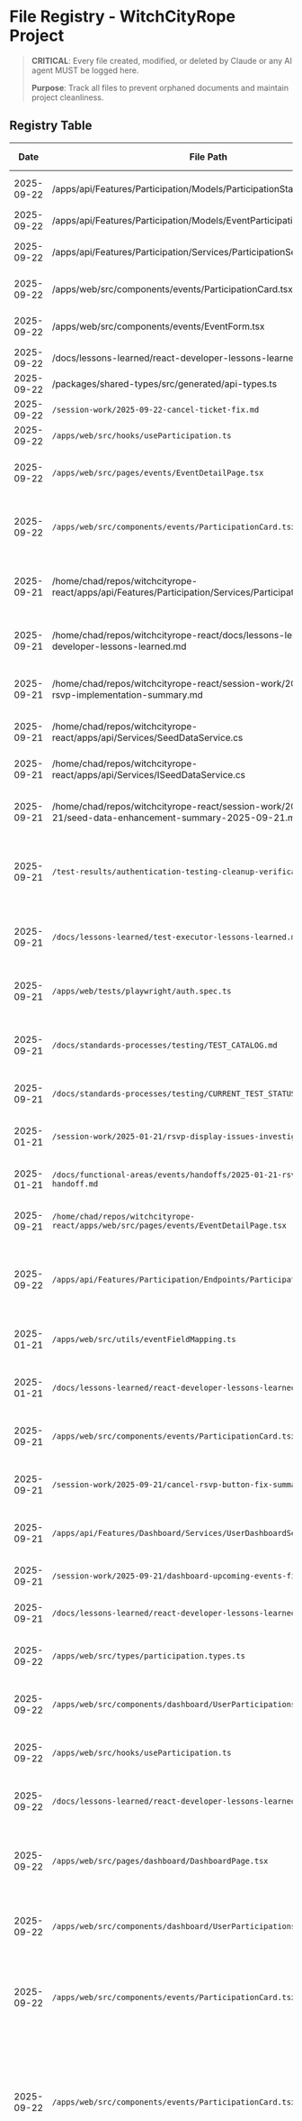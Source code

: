 # File Registry - WitchCityRope Project

> **CRITICAL**: Every file created, modified, or deleted by Claude or any AI agent MUST be logged here.
>
> **Purpose**: Track all files to prevent orphaned documents and maintain project cleanliness.

## Registry Table

| Date | File Path | Action | Purpose | Session/Task | Status | Cleanup Date |
|------|-----------|--------|---------|--------------|--------|--------------|
| 2025-09-22 | /apps/api/Features/Participation/Models/ParticipationStatusDto.cs | MODIFIED | Added metadata field to expose ticket purchase amounts | Ticket amount display fix | ACTIVE | N/A |
| 2025-09-22 | /apps/api/Features/Participation/Models/EventParticipationDto.cs | MODIFIED | Added metadata field for admin view amounts | Ticket amount display fix | ACTIVE | N/A |
| 2025-09-22 | /apps/api/Features/Participation/Services/ParticipationService.cs | MODIFIED | Include metadata in DTO mapping for both user and admin views | Ticket amount display fix | ACTIVE | N/A |
| 2025-09-22 | /apps/web/src/components/events/ParticipationCard.tsx | MODIFIED | Added helper function to extract amount from metadata JSON | Ticket amount display fix | ACTIVE | N/A |
| 2025-09-22 | /apps/web/src/components/events/EventForm.tsx | MODIFIED | Replace hardcoded $50.00 with dynamic amount from metadata | Ticket amount display fix | ACTIVE | N/A |
| 2025-09-22 | /docs/lessons-learned/react-developer-lessons-learned.md | MODIFIED | Document ticket amount data mapping issue and solution | Ticket amount display fix | ACTIVE | N/A |
| 2025-09-22 | /packages/shared-types/src/generated/api-types.ts | REGENERATED | Updated TypeScript types to include metadata field | Ticket amount display fix | ACTIVE | N/A |
| 2025-09-22 | `/session-work/2025-09-22-cancel-ticket-fix.md` | CREATED | Track progress for cancel ticket functionality fix | Cancel ticket button fix | TEMPORARY | End of session |
| 2025-09-22 | `/apps/web/src/hooks/useParticipation.ts` | MODIFIED | Added useCancelTicket hook for ticket cancellation | Cancel ticket button fix | ACTIVE | N/A |
| 2025-09-22 | `/apps/web/src/pages/events/EventDetailPage.tsx` | MODIFIED | Import and use useCancelTicket hook, complete handleCancel implementation | Cancel ticket button fix | ACTIVE | N/A |
| 2025-09-22 | `/apps/web/src/components/events/ParticipationCard.tsx` | MODIFIED | Fixed button styling: Changed "Cancel RSVP" and "Cancel Ticket" from variant="subtle" to variant="light" and improved modal button styling | Cancel ticket button styling fix | ACTIVE | N/A |
| 2025-09-21 | /home/chad/repos/witchcityrope-react/apps/api/Features/Participation/Services/ParticipationService.cs | MODIFIED | Implemented re-RSVP functionality - allow users to RSVP again after cancelling by only checking ACTIVE participations | Re-RSVP implementation request | ACTIVE | N/A |
| 2025-09-21 | /home/chad/repos/witchcityrope-react/docs/lessons-learned/backend-developer-lessons-learned.md | MODIFIED | Added comprehensive documentation of re-RSVP implementation patterns and business rules | Backend development lessons documentation | ACTIVE | N/A |
| 2025-09-21 | /home/chad/repos/witchcityrope-react/session-work/2025-09-21/re-rsvp-implementation-summary.md | CREATED | Comprehensive summary of re-RSVP implementation including test scenarios and business rules | Re-RSVP implementation documentation | TEMPORARY | 2025-10-21 |
| 2025-09-21 | /home/chad/repos/witchcityrope-react/apps/api/Services/SeedDataService.cs | MODIFIED | Updated seed data to improve RSVP/ticket testing with fewer events and more social events | Seed data enhancement request | ACTIVE | N/A |
| 2025-09-21 | /home/chad/repos/witchcityrope-react/apps/api/Services/ISeedDataService.cs | MODIFIED | Added SeedEventParticipationsAsync method to interface | Seed data enhancement request | ACTIVE | N/A |
| 2025-09-21 | /home/chad/repos/witchcityrope-react/session-work/2025-09-21/seed-data-enhancement-summary-2025-09-21.md | CREATED | Comprehensive documentation of seed data changes and reseeding instructions | Seed data enhancement documentation | ACTIVE | 2025-10-21 |
| 2025-09-21 | `/test-results/authentication-testing-cleanup-verification-report.md` | CREATED | Comprehensive report on authentication test cleanup verification | Authentication test verification after test-developer cleanup | ACTIVE | 2025-10-21 |
| 2025-09-21 | `/docs/lessons-learned/test-executor-lessons-learned.md` | MODIFIED | Added authentication test cleanup verification success pattern | Updating lessons learned with verification results | ACTIVE | N/A |
| 2025-09-21 | `/apps/web/tests/playwright/auth.spec.ts` | DELETED | Removed outdated authentication tests with wrong UI expectations | Test cleanup - removing redundant failing tests | DELETED | N/A |
| 2025-09-21 | `/docs/standards-processes/testing/TEST_CATALOG.md` | MODIFIED | Documented removal of auth.spec.ts file and coverage preservation | File removal documentation and test coverage verification | ACTIVE | N/A |
| 2025-09-21 | `/docs/standards-processes/testing/CURRENT_TEST_STATUS.md` | MODIFIED | Updated with authentication test cleanup completion status | Authentication test cleanup documentation | ACTIVE | N/A |
| 2025-01-21 | `/session-work/2025-01-21/rsvp-display-issues-investigation.md` | CREATED | Investigation and fixes for RSVP/ticket display issues | React Developer RSVP/ticket bug fix | TEMPORARY | 2025-01-28 |
| 2025-01-21 | `/docs/functional-areas/events/handoffs/2025-01-21-rsvp-display-fix-handoff.md` | CREATED | Handoff document for RSVP/ticket display fixes | React Developer handoff | ACTIVE | 2025-04-21 |
| 2025-09-21 | `/home/chad/repos/witchcityrope-react/apps/web/src/pages/events/EventDetailPage.tsx` | MODIFIED | Fixed admin EDIT link URL from `/admin/events/edit/${id}` to `/admin/events/${id}` | Admin link URL fix | ACTIVE | N/A |
| 2025-09-22 | `/apps/api/Features/Participation/Endpoints/ParticipationEndpoints.cs` | MODIFIED | Fixed admin participations endpoint to return ApiResponse wrapper format | Backend Developer - Fix missing RSVP/Tickets data in admin interface | ACTIVE | N/A |
| 2025-01-21 | `/apps/web/src/utils/eventFieldMapping.ts` | MODIFIED | Fixed critical field mapping bug - preserve API count fields | React Developer RSVP/ticket bug fix | ACTIVE | N/A |
| 2025-01-21 | `/docs/lessons-learned/react-developer-lessons-learned.md` | MODIFIED | Added lesson about event field mapping bugs | React Developer lessons learned | ACTIVE | N/A |
| 2025-09-21 | `/apps/web/src/components/events/ParticipationCard.tsx` | MODIFIED | Fixed Cancel RSVP button - added missing confirmation modal | React Developer Cancel RSVP bug fix | ACTIVE | N/A |
| 2025-09-21 | `/session-work/2025-09-21/cancel-rsvp-button-fix-summary.md` | CREATED | Comprehensive summary of Cancel RSVP button fix and investigation | React Developer bug fix documentation | TEMPORARY | 2025-10-21 |
| 2025-09-21 | `/apps/api/Features/Dashboard/Services/UserDashboardService.cs` | MODIFIED | Fix GetUserEventsAsync to return actual user participations instead of empty list | Dashboard upcoming events bug fix | ACTIVE | Production fix |
| 2025-09-21 | `/session-work/2025-09-21/dashboard-upcoming-events-fix.md` | CREATED | Documentation of dashboard events fix implementation and testing | Bug fix documentation | TEMPORARY | 2025-10-21 |
| 2025-09-21 | `/docs/lessons-learned/react-developer-lessons-learned.md` | MODIFIED | Added lesson about hardcoded empty lists breaking dashboard features | Prevent similar issues in future | ACTIVE | Ongoing |
| 2025-09-22 | `/apps/web/src/types/participation.types.ts` | MODIFIED | Fixed TypeScript interface to match API DTO structure (eventStartDate vs eventDate) | User dashboard RSVP/ticket display fix | ACTIVE | N/A |
| 2025-09-22 | `/apps/web/src/components/dashboard/UserParticipations.tsx` | MODIFIED | Updated component to use correct API DTO property names and removed confirmation code display | User dashboard RSVP/ticket display fix | ACTIVE | N/A |
| 2025-09-22 | `/apps/web/src/hooks/useParticipation.ts` | MODIFIED | Updated mock data structure to match real API response and improved fallback warning | User dashboard RSVP/ticket display fix | ACTIVE | N/A |
| 2025-09-22 | `/docs/lessons-learned/react-developer-lessons-learned.md` | MODIFIED | Added lesson about DTO interface mismatches breaking API integration | Prevent TypeScript interface mismatches | ACTIVE | Ongoing |
| 2025-09-22 | `/apps/web/src/pages/dashboard/DashboardPage.tsx` | MODIFIED | Removed duplicate UpcomingEvents section - keep only UserParticipations section | User dashboard cleanup - remove duplicate event sections | ACTIVE | N/A |
| 2025-09-22 | `/apps/web/src/components/dashboard/UserParticipations.tsx` | MODIFIED | Updated View All→View History, removed trash icons, made items clickable to event details | User dashboard improvements per requirements | ACTIVE | N/A |
| 2025-09-22 | `/apps/web/src/components/events/ParticipationCard.tsx` | MODIFIED | Enhanced user participation status display with detailed status info including registration dates | Event detail page enhancement - show user participation status prominently | ACTIVE | N/A |
| 2025-09-22 | `/apps/web/src/components/events/ParticipationCard.tsx` | MODIFIED | Fixed critical button text cutoff issue and updated ticket status display: (1) Changed "Ticket Status: Active" to "1 Ticket Purchased", (2) Fixed button text cutoff by using size="md" and proper height/padding styles for Cancel buttons and modal buttons, (3) Added fallback for ticket purchase date | Button text cutoff fix and ticket status display improvements | ACTIVE | N/A |
| 2025-09-22 | `/apps/web/src/components/events/ParticipationCard.tsx` | MODIFIED | Fixed ticket display issues: (1) Removed "Active" status display for both RSVP and ticket badges - changed to "Confirmed", (2) Fixed purchase date "N/A" issue by properly mapping backend participationDate field to frontend nested structure in conversion logic, (3) Updated fallback text from "N/A" to "Date unavailable" | Ticket display issues fix per user request | ACTIVE | N/A |
| 2025-09-22 | `/docs/lessons-learned/react-developer-lessons-learned.md` | MODIFIED | Added new critical lesson about backend/frontend type structure mismatches that cause data display issues, documenting the participationDate to createdAt mapping problem discovered today | Prevent similar type mismatch issues in future development | ACTIVE | N/A |
| 2025-09-22 | `/apps/web/src/components/events/ParticipationCard.tsx` | MODIFIED | Fixed "0" appearing before Cancel Ticket button - converted IIFE boolean && pattern to proper ternary operator (condition ? component : null) to prevent React from rendering falsy values | Fix "0" rendering bug in conditional JSX | ACTIVE | N/A |